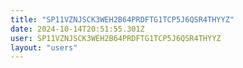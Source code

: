 ```yaml
---
title: "SP11VZNJSCK3WEH2B64PRDFTG1TCP5J6QSR4THYYZ"
date: 2024-10-14T20:51:55.301Z
user: SP11VZNJSCK3WEH2B64PRDFTG1TCP5J6QSR4THYYZ
layout: "users"
---
```

    
